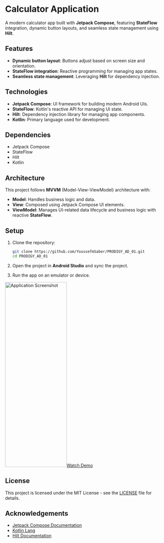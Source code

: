 # Calculator Application

A modern calculator app built with **Jetpack Compose**, featuring **StateFlow** integration, dynamic button layouts, and seamless state management using **Hilt**.

## Features

- **Dynamic button layout**: Buttons adjust based on screen size and orientation.
- **StateFlow integration**: Reactive programming for managing app states.
- **Seamless state management**: Leveraging **Hilt** for dependency injection.

## Technologies

- **Jetpack Compose**: UI framework for building modern Android UIs.
- **StateFlow**: Kotlin's reactive API for managing UI state.
- **Hilt**: Dependency injection library for managing app components.
- **Kotlin**: Primary language used for development.

## Dependencies

- Jetpack Compose
- StateFlow
- Hilt
- Kotlin

## Architecture

This project follows **MVVM** (Model-View-ViewModel) architecture with:

- **Model**: Handles business logic and data.
- **View**: Composed using Jetpack Compose UI elements.
- **ViewModel**: Manages UI-related data lifecycle and business logic with reactive **StateFlow**.

## Setup

1. Clone the repository:
   ```bash
   git clone https://github.com/YoussefmSaber/PRODIGY_AD_01.git
   cd PRODIGY_AD_01
   ```

2. Open the project in **Android Studio** and sync the project.

3. Run the app on an emulator or device.

<img src="https://cdn.discordapp.com/attachments/981587143094845490/1320116122317750323/Screenshot_20241221_214623.png?ex=67686d72&is=67671bf2&hm=50dbc801a61ced31e9639d84530033662df167e460cfcdd59bd136e4b8e8c490&" alt="Application Screenshot" width="200" height="600" /><a href="https://drive.google.com/file/d/1jzpObvjBpwCbvswnI4AqT2oEVc5A22aj/view?usp=sharing">Watch Demo</a>
## License

This project is licensed under the MIT License - see the [LICENSE](LICENSE) file for details.

## Acknowledgements

- [Jetpack Compose Documentation](https://developer.android.com/jetpack/compose)
- [Kotlin Lang](https://kotlinlang.org/)
- [Hilt Documentation](https://developer.android.com/training/dependency-injection/hilt-android)
